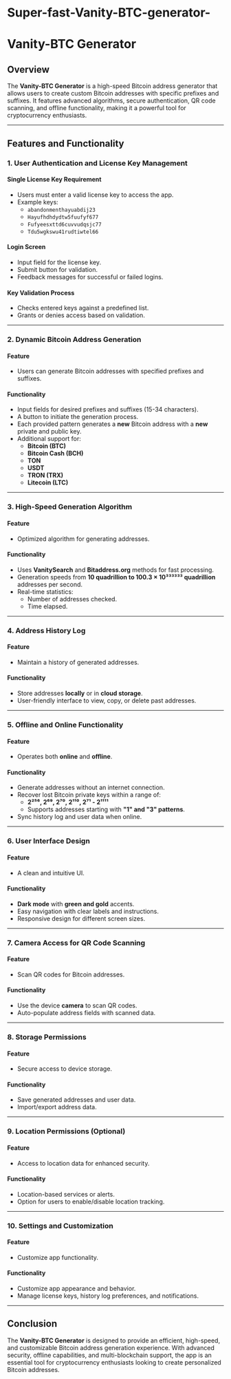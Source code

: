 # Super-fast-Vanity-BTC-generator-
# Vanity-BTC Generator  

## Overview  

The **Vanity-BTC Generator** is a high-speed Bitcoin address generator that allows users to create custom Bitcoin addresses with specific prefixes and suffixes. It features advanced algorithms, secure authentication, QR code scanning, and offline functionality, making it a powerful tool for cryptocurrency enthusiasts.  

---

## Features and Functionality  

### 1. **User Authentication and License Key Management**  

#### **Single License Key Requirement**  
- Users must enter a valid license key to access the app.  
- Example keys:
  - `abandonmenthayuabdij23`  
  - `Hayufhdhdydtw5fuufyf677`  
  - `Fufyeesxttd6cuvvudqsjc77`  
  - `Tdu5wgkswu41rudtiwtel66`

#### **Login Screen**  
- Input field for the license key.  
- Submit button for validation.  
- Feedback messages for successful or failed logins.  

#### **Key Validation Process**  
- Checks entered keys against a predefined list.  
- Grants or denies access based on validation.  

---

### 2. **Dynamic Bitcoin Address Generation**  

#### **Feature**  
- Users can generate Bitcoin addresses with specified prefixes and suffixes.  

#### **Functionality**  
- Input fields for desired prefixes and suffixes (15-34 characters).  
- A button to initiate the generation process.  
- Each provided pattern generates a **new** Bitcoin address with a **new** private and public key.  
- Additional support for:  
  - **Bitcoin (BTC)**  
  - **Bitcoin Cash (BCH)**  
  - **TON**  
  - **USDT**  
  - **TRON (TRX)**  
  - **Litecoin (LTC)**  

---

### 3. **High-Speed Generation Algorithm**  

#### **Feature**  
- Optimized algorithm for generating addresses.  

#### **Functionality**  
- Uses **VanitySearch** and **Bitaddress.org** methods for fast processing.  
- Generation speeds from **10 quadrillion to 100.3 × 10³³³³³³ quadrillion** addresses per second.  
- Real-time statistics:  
  - Number of addresses checked.  
  - Time elapsed.  

---

### 4. **Address History Log**  

#### **Feature**  
- Maintain a history of generated addresses.  

#### **Functionality**  
- Store addresses **locally** or in **cloud storage**.  
- User-friendly interface to view, copy, or delete past addresses.  

---

### 5. **Offline and Online Functionality**  

#### **Feature**  
- Operates both **online** and **offline**.  

#### **Functionality**  
- Generate addresses without an internet connection.  
- Recover lost Bitcoin private keys within a range of:  
  - **2²⁵⁶, 2⁶⁹, 2⁷⁰, 2¹¹⁰, 2⁷¹ - 2¹¹¹¹**  
  - Supports addresses starting with **"1" and "3" patterns**.  
- Sync history log and user data when online.  

---

### 6. **User Interface Design**  

#### **Feature**  
- A clean and intuitive UI.  

#### **Functionality**  
- **Dark mode** with **green and gold** accents.  
- Easy navigation with clear labels and instructions.  
- Responsive design for different screen sizes.  

---

### 7. **Camera Access for QR Code Scanning**  

#### **Feature**  
- Scan QR codes for Bitcoin addresses.  

#### **Functionality**  
- Use the device **camera** to scan QR codes.  
- Auto-populate address fields with scanned data.  

---

### 8. **Storage Permissions**  

#### **Feature**  
- Secure access to device storage.  

#### **Functionality**  
- Save generated addresses and user data.  
- Import/export address data.  

---

### 9. **Location Permissions (Optional)**  

#### **Feature**  
- Access to location data for enhanced security.  

#### **Functionality**  
- Location-based services or alerts.  
- Option for users to enable/disable location tracking.  

---

### 10. **Settings and Customization**  

#### **Feature**  
- Customize app functionality.  

#### **Functionality**  
- Customize app appearance and behavior.  
- Manage license keys, history log preferences, and notifications.  

---

## Conclusion  

The **Vanity-BTC Generator** is designed to provide an efficient, high-speed, and customizable Bitcoin address generation experience. With advanced security, offline capabilities, and multi-blockchain support, the app is an essential tool for cryptocurrency enthusiasts looking to create personalized Bitcoin addresses.
